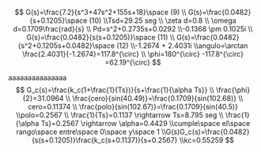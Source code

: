 $$
G(s)=\frac{7.2}{s^3+47s^2+155s+18}\space (9)
\\ G(s)=\frac{0.0482}{s+0.1205}\space (10)
\\Tsd=29.25 seg
\\ \zeta d=0.8
\\ \omega d=0.1709\frac{rad}{s}
\\ Pd=s^2+0.2735s+0.0292
\\-0.1368 \pm 0.1025i
\\ G(s)=\frac{0.0482}{s(s+0.1205)}\space (11)
\\ G(s)=\frac{0.0482}{s^2+0.1205s+0.0482}\space (12)
\\-1.2674 + 2.4031i
\\angulo=\arctan \frac{2.4031}{-1.2674}=117.8^{\circ}
\\ \phi=180^{\circ} -117.8^{\circ} =62.19^{\circ}
$$



aaaaaaaaaaaaaaa
$$
G_c(s)=\frac{k_c(1+\frac{1}{Ts})}{s+\frac{1}{\alpha Ts}}
\\ \frac{\phi}{2}=31.0964
\\ \frac{cero}{sin(40.49)}=\frac{0.1709}{sin(102.68)}
\\ cero=0.11374
\\ \frac{polo}{sin(102.67)}=\frac{0.1709}{sin(40.5)}
\\polo=0.2567
\\ \frac{1}{Ts}=0.1137 \rightarrow Ts=8.795 seg
\\ \frac{1}{\alpha Ts}=0.2567 \rightarrow \alpha=0.4429
\\cumple\space el\space rango\space entre\space 0\space y\space 1
\\G(s)G_c(s)=\frac{0.0482}{s(s+0.1205)}\frac{k_c(s+0.1137)}{s+0.2567}
\\kc=0.55259
$$


​	